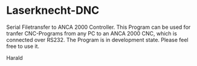 # Laserknecht-DNC
Serial Filetransfer to ANCA 2000 Controller.
This Program can be used for tranfer CNC-Programs from any PC to an ANCA 2000 CNC, which is connected over RS232.
The Program is in development state. Please feel free to use it.

Harald
